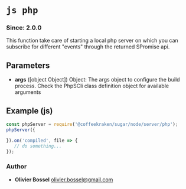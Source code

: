 


<!-- @namespace    sugar.node.server.php -->
<!-- @name    php -->

# ```js php ```
### Since: 2.0.0

This function take care of starting a local php server on which you can subscribe for different "events"
through the returned SPromise api.

## Parameters

- **args** ([object Object]) Object: The args object to configure the build process. Check the PhpSCli class definition object for available arguments



## Example (js)

```js
const phpServer = require('@coffeekraken/sugar/node/server/php');
phpServer({

}).on('compiled', file => {
   // do something...
});
```


### Author
- **Olivier Bossel** <a href="mailto:olivier.bossel@gmail.com">olivier.bossel@gmail.com</a> 



